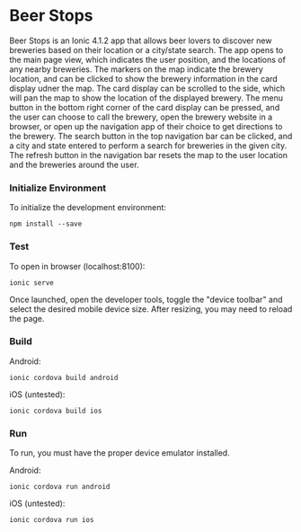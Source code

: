 # Beer Stops

Beer Stops is an Ionic 4.1.2 app that allows beer lovers to discover new breweries based on their location or a city/state search.
The app opens to the main page view, which indicates the user position, and the locations of any nearby breweries.
The markers on the map indicate the brewery location, and can be clicked to show the brewery information in the card display udner the map.
The card display can be scrolled to the side, which will pan the map to show the location of the displayed brewery.
The menu button in the bottom right corner of the card display can be pressed, and the user can choose to call the brewery, open the brewery website in a browser, or open up the navigation app of their choice to get directions to the brewery.
The search button in the top navigation bar can be clicked, and a city and state entered to perform a search for breweries in the given city.
The refresh button in the navigation bar resets the map to the user location and the breweries around the user.

### Initialize Environment

To initialize the development environment:
```
npm install --save
```

### Test

To open in browser (localhost:8100):
```
ionic serve
```
Once launched, open the developer tools, toggle the "device toolbar" and select the desired mobile device size.
After resizing, you may need to reload the page.

### Build

Android:
```
ionic cordova build android
```

iOS (untested):
```
ionic cordova build ios
```

### Run

To run, you must have the proper device emulator installed.

Android:
```
ionic cordova run android
```

iOS (untested):
```
ionic cordova run ios
```

